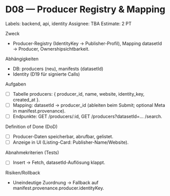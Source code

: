 # D08 — Producer Registry & Mapping
Labels: backend, api, identity
Assignee: TBA
Estimate: 2 PT

Zweck
- Producer-Registry (IdentityKey → Publisher-Profil), Mapping datasetId → Producer, Ownershipsichtbarkeit.

Abhängigkeiten
- DB: producers (neu), manifests (datasetId)
- Identity (D19 für signierte Calls)

Aufgaben
- [ ] Tabelle producers: { producer_id, name, website, identity_key, created_at }.
- [ ] Mapping: datasetId → producer_id (ableiten beim Submit; optional Meta in manifest.provenance).
- [ ] Endpunkte: GET /producers/:id, GET /producers?datasetId=… /search.

Definition of Done (DoD)
- [ ] Producer-Daten speicherbar, abrufbar, gelistet.
- [ ] Anzeige in UI (Listing-Card: Publisher-Name/Website).

Abnahmekriterien (Tests)
- [ ] Insert → Fetch, datasetId-Auflösung klappt.

Risiken/Rollback
- Uneindeutige Zuordnung → Fallback auf manifest.provenance.producer.identityKey.
